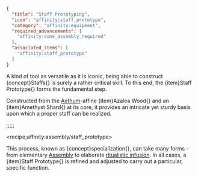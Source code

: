 ```json
{
  "title": "Staff Prototyping",
  "icon": "affinity:staff_prototype",
  "category": "affinity:equipment",
  "required_advancements": [
    "affinity:some_assembly_required"
  ],
  "associated_items": [
    "affinity:staff_prototype"
  ]
}
```

A kind of tool as versatile as it is iconic, being able to construct {concept}Staffs{} is surely a rather critical
skill. To this end, the {item}Staff Prototype{} forms the fundamental step.


Constructed from the [Aethum](^affinity:aethum)-affine {item}Azalea Wood{} and an {item}Amethyst Shard{} at its core,
it provides an intricate yet sturdy basis upon which a proper staff can be realized.

;;;;;

<recipe;affinity:assembly/staff_prototype>

This process, known as {concept}specialization{}, can take many forms - from elementary
[Assembly](^affinity:assembly_augment) to elaborate [ritualistic infusion](^affinity:conducting_rituals). In all cases,
a {item}Staff Prototype{} is refined and adjusted to carry out a particular, specific function.
